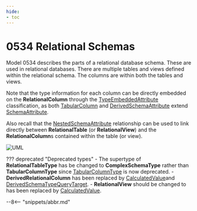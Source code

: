 ```yaml
---
hide:
- toc
---
```


<!-- SPDX-License-Identifier: CC-BY-4.0 -->
<!-- Copyright Contributors to the ODPi Egeria project. -->

# 0534 Relational Schemas

Model 0534 describes the parts of a relational database schema.
These are used in relational databases.
There are multiple tables and views defined within the relational schema.
The columns are within both the tables and views.

Note that the type information for each column can be directly embedded on the **RelationalColumn** through the
[TypeEmbeddedAttribute](./types/5/0505-Schema-Attributes.md) classification, as both [TabularColumn](./types/5/0530-Tabular-Schemas.md) and
[DerivedSchemaAttribute](./types/5/0512-Derived-Schema-Elements.md) extend [SchemaAttribute](./types/5/0505-Schema-Attributes.md).

Also recall that the [NestedSchemaAttribute](0505-Schema-Attributes.md) relationship can be used to link directly
between **RelationalTable** (or **RelationalView**) and the **RelationalColumn**s contained within the table (or view).

![UML](0534-Relational-Schemas.svg)

??? deprecated "Deprecated types"
     - The supertype of **RelationalTableType** has be changed to **ComplexSchemaType** rather than **TabularColumnType** since [TabularColumnType](0530-Tabular-Schemas.md) is now deprecated.
     - **DerivedRelationalColumn** has been replaced by [CalculatedValue](0512-Derived-Schema-Elements.md)and [DerivedSchemaTypeQueryTarget](0512-Derived-Schema-Elements.md).
     - **RelationalView** should be changed to has been replaced by [CalculatedValue](0512-Derived-Schema-Elements.md).

--8<-- "snippets/abbr.md"